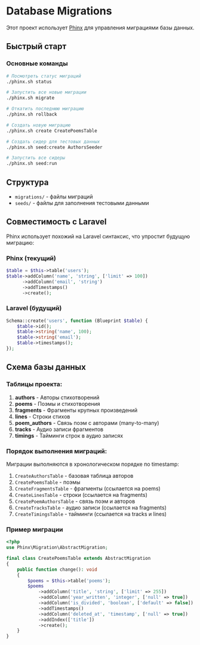 # Database Migrations

Этот проект использует [Phinx](https://phinx.org/) для управления миграциями базы данных.

## Быстрый старт

### Основные команды

```bash
# Посмотреть статус миграций
./phinx.sh status

# Запустить все новые миграции
./phinx.sh migrate

# Откатить последнюю миграцию
./phinx.sh rollback

# Создать новую миграцию
./phinx.sh create CreatePoemsTable

# Создать сидер для тестовых данных
./phinx.sh seed:create AuthorsSeeder

# Запустить все сидеры
./phinx.sh seed:run
```

## Структура

- `migrations/` - файлы миграций
- `seeds/` - файлы для заполнения тестовыми данными

## Совместимость с Laravel

Phinx использует похожий на Laravel синтаксис, что упростит будущую миграцию:

### Phinx (текущий)
```php
$table = $this->table('users');
$table->addColumn('name', 'string', ['limit' => 100])
      ->addColumn('email', 'string')
      ->addTimestamps()
      ->create();
```

### Laravel (будущий)
```php
Schema::create('users', function (Blueprint $table) {
    $table->id();
    $table->string('name', 100);
    $table->string('email');
    $table->timestamps();
});
```

## Схема базы данных

### Таблицы проекта:

1. **authors** - Авторы стихотворений
2. **poems** - Поэмы и стихотворения  
3. **fragments** - Фрагменты крупных произведений
4. **lines** - Строки стихов
5. **poem_authors** - Связь поэм с авторами (many-to-many)
6. **tracks** - Аудио записи фрагментов
7. **timings** - Тайминги строк в аудио записях

### Порядок выполнения миграций:

Миграции выполняются в хронологическом порядке по timestamp:
1. `CreateAuthorsTable` - базовая таблица авторов
2. `CreatePoemsTable` - поэмы
3. `CreateFragmentsTable` - фрагменты (ссылается на poems)
4. `CreateLinesTable` - строки (ссылается на fragments)  
5. `CreatePoemAuthorsTable` - связь поэм и авторов
6. `CreateTracksTable` - аудио записи (ссылается на fragments)
7. `CreateTimingsTable` - тайминги (ссылается на tracks и lines)

### Пример миграции

```php
<?php
use Phinx\Migration\AbstractMigration;

final class CreatePoemsTable extends AbstractMigration
{
    public function change(): void
    {
        $poems = $this->table('poems');
        $poems
            ->addColumn('title', 'string', ['limit' => 255])
            ->addColumn('year_written', 'integer', ['null' => true])
            ->addColumn('is_divided', 'boolean', ['default' => false])
            ->addTimestamps()
            ->addColumn('deleted_at', 'timestamp', ['null' => true])
            ->addIndex(['title'])
            ->create();
    }
}
```